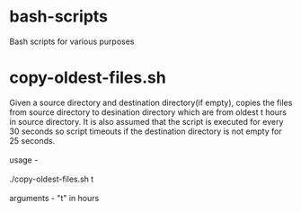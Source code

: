 # bash-scripts
Bash scripts for various purposes

# copy-oldest-files.sh
Given a source directory and destination directory(if empty), copies the files from source directory to desination directory which are from oldest t hours in source directory. It is also assumed that the script is executed for every 30 seconds so script timeouts if the destination directory is not empty for 25 seconds.
<br /><br />
 usage -
  <br /><br />
./copy-oldest-files.sh t 
  <br /><br />
  arguments - "t" in hours

